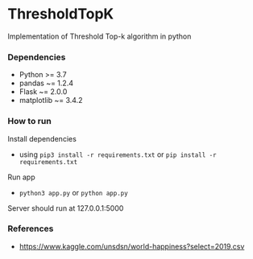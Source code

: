 # ThresholdTopK
Implementation of Threshold Top-k algorithm in python

### Dependencies
- Python >= 3.7
- pandas ~= 1.2.4
- Flask ~= 2.0.0
- matplotlib ~= 3.4.2

### How to run
Install dependencies
- using `pip3 install -r requirements.txt` or `pip install -r requirements.txt`

Run app 
- `python3 app.py` or `python app.py`

Server should run at 127.0.0.1:5000

### References
- https://www.kaggle.com/unsdsn/world-happiness?select=2019.csv
